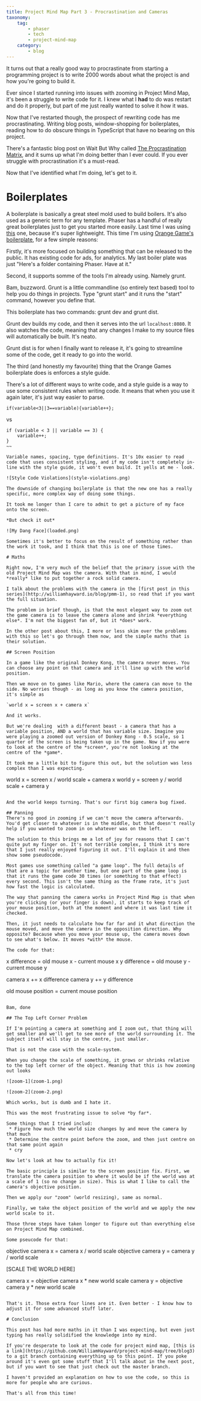 ```yaml
---
title: Project Mind Map Part 3 - Procrastination and Cameras
taxonomy:
    tag:
        - phaser
        - tech
        - project-mind-map
    category:
        - blog
---
```


It turns out that a really good way to procrastinate from starting a programming project is to write 2000 words about what the project is and how you're going to build it.

Ever since I started running into issues with zooming in Project Mind Map, it's been a struggle to write code for it. I knew what I **had** to do was restart and do it properly, but part of me just really wanted to solve it how it was.

Now that I've restarted though, the prospect of rewriting code has me procrastinating. Writing blog posts, window-shopping for boilerplates, reading how to do obscure things in TypeScript that have no bearing on this project.

There's a fantastic blog post on Wait But Why called [The Procrastination Matrix](https://waitbutwhy.com/2015/03/procrastination-matrix.html), and it sums up what I'm doing better than I ever could. If you ever struggle with procrastination it's a must-read.

Now that I've identified what I'm doing, let's get to it.

# Boilerplates

A boilerplate is basically a great steel mold used to build boilers. It's also used as a generic term for any template. Phaser has a handful of really great boilerplates just to get you started more easily. Last time I was using [this](https://github.com/djfdat/phaser-typescript-vscode-boilerplate) one, because it's super lightweight. This time I'm using [Orange Game's boilerplate](https://github.com/orange-games/phaser-ts-boilerplate), for a few simple reasons:

Firstly, it's more focused on building something that can be released to the public. It has existing code for ads, for analytics. My last boiler plate was just "Here's a folder containing Phaser. Have at it."

Second, it supports somme of the tools I'm already using. Namely grunt.

Bam, buzzword. Grunt is a little commandline (so entirely text based) tool to help you do things in projects. Type "grunt start" and it runs the "start" command, however you define that. 

This boilerplate has two commands: grunt dev and grunt dist.

Grunt dev builds my code, and then it serves into the url `localhost:8080`. It also watches the code, meaning that any changes I make to my source files will automatically be built. It's neato.

Grunt dist is for when I finally want to release it, it's going to streamline some of the code, get it ready to go into the world.

The third (and honestly my favourite) thing that the Orange Games boilerplate does is enforces a style guide.

There's a lot of different ways to write code, and a style guide is a way to use some consistent rules when writing code. It means that when you use it again later, it's just way easier to parse.

~~~
if(variable<3||3==variable){variable++};
~~~

vs

~~~
if (variable < 3 || variable == 3) {
    variable++;
}
~~

Variable names, spacing, type definitions. It's 10x easier to read code that uses consistent styling, and if my code isn't completely in-line with the style guide, it won't even build. It yells at me - look.

![Style Code Violations](style-violations.png)

The downside of changing boilerplate is that the new one has a really specific, more complex way of doing some things.

It took me longer than I care to admit to get a picture of my face onto the screen.

*But check it out*

![My Dang Face](loaded.png)

Sometimes it's better to focus on the result of something rather than the work it took, and I think that this is one of those times.

# Maths

Right now, I'm very much of the belief that the primary issue with the old Project Mind Map was the camera. With that in mind, I would *really* like to put together a rock solid camera.

I talk about the problems with the camera in the [first post in this series](http://williamhayward.io/blog/pmm-1), so read that if you want the full situation.

The problem in brief though, is that the most elegant way to zoom out the game camera is to leave the camera alone and shrink *everything else*. I'm not the biggest fan of, but it *does* work.

In the other post about this, I more or less skim over the problems with this so let's go through them now, and the simple maths that is their solution.

## Screen Position

In a game like the original Donkey Kong, the camera never moves. You can choose any point on that camera and it'll line up with the world position.

Then we move on to games like Mario, where the camera can move to the side. No worries though - as long as you know the camera position, it's simple as

`world x = screen x + camera x`

And it works.

But we're dealing  with a different beast - a camera that has a variable position, AND a world that has variable size. Imagine you were playing a zoomed out version of Donkey Kong - 0.5 scale, so 1 quarter of the screen is being taken up in the game. Now if you were to look at the centre of the *screen*, you're not looking at the centre of the *game*.

It took me a little bit to figure this out, but the solution was less complex than I was expecting.

~~~
world x = screen x / world scale + camera x
world y = screen y / world scale + camera y
~~~

And the world keeps turning. That's our first big camera bug fixed.

## Panning
There's no good in zooming if we can't move the camera afterwards. You'd get closer to whatever is in the middle, but that doesn't really help if you wanted to zoom in on whatever was on the left.

The solution to this brings me a lot of joy for reasons that I can't quite put my finger on. It's not terrible complex, I think it's more that I just really enjoyed figuring it out. I'll explain it and then show some pseudocode.

Most games use something called "a game loop". The full details of that are a topic for another time, but one part of the game loop is that it runs the game code 30 times (or something to that effect) every second. This isn't the same thing as the frame rate, it's just how fast the logic is calculated.

The way that panning the camera works in Project Mind Map is that when you're clicking (or your finger is down), it starts to keep track of your mouse position, both at the moment and where it was last time it checked.

Then, it just needs to calculate how far far and it what direction the mouse moved, and move the camera in the opposition direction. Why opposite? Because when you move your mouse up, the camera moves down to see what's below. It moves *with* the mouse.

The code for that:

~~~
x difference = old mouse x - current mouse x
y difference = old mouse y - current mouse y

camera x += x difference
camera y += y difference

old mouse position = current mouse position
~~~

Bam, done

## The Top Left Corner Problem

If I'm pointing a camera at something and I zoom out, that thing will get smaller and we'll get to see more of the world surrounding it. The subject itself will stay in the centre, just smaller.

That is not the case with the scale-system.

When you change the scale of something, it grows or shrinks relative to the top left corner of the object. Meaning that this is how zooming out looks

![zoom-1](zoom-1.png)

![zoom-2](zoom-2.png)

Which works, but is dumb and I hate it.

This was the most frustrating issue to solve *by far*. 

Some things that I tried includ:
 * Figure how much the world size changes by and move the camera by that much
 * Determine the centre point before the zoom, and then just centre on that same point again
 * cry

Now let's look at how to actually fix it!

The basic principle is similar to the screen position fix. First, we translate the camera position to where it would be if the world was at a scale of 1 (so no change in size). This is what I like to call the camera's objective position.

Then we apply our "zoom" (world resizing), same as normal.

Finally, we take the object position of the world and we apply the new world scale to it.

Those three steps have taken longer to figure out than everything else on Project Mind Map combined.

Some pseucode for that:

~~~
objective camera x = camera x / world scale
objective camera y = camera y / world scale

[SCALE THE WORLD HERE]

camera x = objective camera x * new world scale
camera y = objective camera y * new world scale
~~~

That's it. Those extra four lines are it. Even better - I know how to adjust it for some advanced stuff later.

# Conclusion

This post has had more maths in it than I was expecting, but even just typing has really solidified the knowledge into my mind. 

If you're desperate to look at the code for project mind map, [this is a link](https://github.com/WilliamHayward/project-mind-map/tree/blog3) to a git branch containing everything up to this point. If you poke around it's even got some stuff that I'll talk about in the next post, but if you want to see that just check out the master branch.

I haven't provided an explanation on how to use the code, so this is more for people who are curious.

That's all from this time!